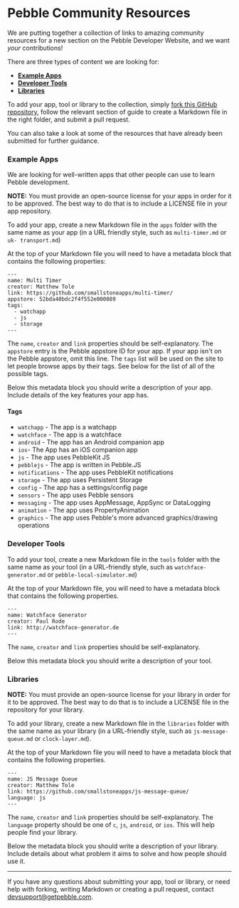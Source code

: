 # Pebble Community Resources

We are putting together a collection of links to amazing community resources for
a new section on the Pebble Developer Website, and we want *your* contributions!

There are three types of content we are looking for:

* **[Example Apps](#example-apps)**
* **[Developer Tools](#developer-tools)**
* **[Libraries](#libraries)**

To add your app, tool or library to the collection, simply [fork this GitHub
repository][fork], follow the relevant section of guide to create a Markdown
file in the right folder, and submit a pull request.

You can also take a look at some of the resources that have already been
submitted for further guidance.

### Example Apps

We are looking for well-written apps that other people can use to learn Pebble
development.

**NOTE:** You must provide an open-source license for your apps in order for it
to be approved. The best way to do that is to include a LICENSE file in your app
repository.

To add your app, create a new Markdown file in the `apps` folder with the same
name as your app (in a URL friendly style, such as `multi-timer.md` or `uk-
transport.md`)

At the top of your Markdown file you will need to have a metadata block that
contains the following properties:

```
---
name: Multi Timer
creator: Matthew Tole
link: https://github.com/smallstoneapps/multi-timer/
appstore: 52bda40bdc2f4f552e000089
tags:
  - watchapp
  - js
  - storage
---
```

The `name`, `creator` and `link` properties should be self-explanatory. The
`appstore` entry is the Pebble appstore ID for your app. If your app isn't on
the Pebble appstore, omit this line. The `tags` list will be used on the site
to let people browse apps by their tags. See below for the list of all of the
possible tags.

Below this metadata block you should write a description of your app. Include
details of the key features your app has.

#### Tags

- `watchapp` - The app is a watchapp
- `watchface` - The app is a watchface
- `android` - The app has an Android companion app
- `ios`- The App has an iOS companion app
- `js` - The app uses PebbleKit JS
- `pebblejs` - The app is written in Pebble.JS
- `notifications` - The app uses PebbleKit notifications
- `storage` - The app uses Persistent Storage
- `config` - The app has a settings/config page
- `sensors` - The app uses Pebble sensors
- `messaging` - The app uses AppMessage, AppSync or DataLogging
- `animation` - The app uses PropertyAnimation
- `graphics` - The app uses Pebble's more advanced graphics/drawing operations

### Developer Tools

To add your tool, create a new Markdown file in the `tools` folder with the same
name as your tool (in a URL-friendly style, such as `watchface-generator.md` or
`pebble-local-simulator.md`)

At the top of your Markdown file, you will need to have a metadata block that
contains the following properties.

```
---
name: Watchface Generator
creator: Paul Rode
link: http://watchface-generator.de
---
```

The `name`, `creator` and `link` properties should be self-explanatory.

Below this metadata block you should write a description of your tool.

### Libraries

**NOTE:** You must provide an open-source license for your library in order for
it to be approved. The best way to do that is to include a LICENSE file in the
repository for your library.

To add your library, create a new Markdown file in the `libraries` folder with
the same name as your library (in a URL-friendly style, such as `js-message-
queue.md` or `clock-layer.md`).

At the top of your Markdown file you will need to have a metadata block that
contains the following properties.


```
---
name: JS Message Queue
creator: Matthew Tole
link: https://github.com/smallstoneapps/js-message-queue/
language: js
---
```

The `name`, `creator` and `link` properties should be self-explanatory. The
`language` property should be one of `c`, `js`, `android`, or `ios`. This will
help people find your library.

Below the metadata block you should write a description of your library. Include
details about what problem it aims to solve and how people should use it.

---

If you have any questions about submitting your app, tool or library, or need
help with forking, writing Markdown or creating a pull request, contact
<devsupport@getpebble.com>.

[fork]: https://github.com/pebble-hacks/community-resources/fork

